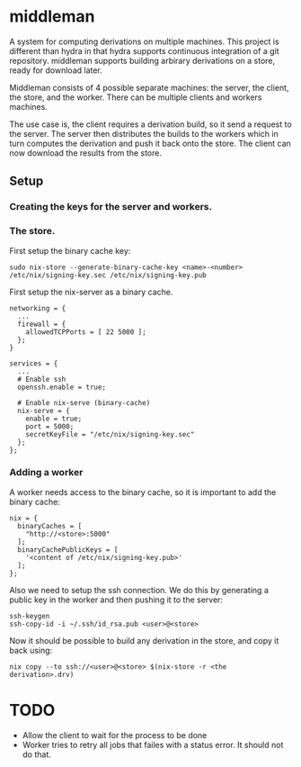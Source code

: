 # middleman

A system for computing derivations on multiple machines. This project is different
than hydra in that hydra supports continuous integration of a git repository. middleman
supports building arbirary derivations on a store, ready for download later.

Middleman consists of 4 possible separate machines: the server, the client, the
store, and the worker. There can be multiple clients and workers machines.

The use case is, the client requires a derivation build, so it send a request to
the server. The server then distributes the builds to the workers which in turn
computes the derivation and push it back onto the store. The client can now
download the results from the store.

## Setup

### Creating the keys for the server and workers.

### The store.

First setup the binary cache key:

```
sudo nix-store --generate-binary-cache-key <name>-<number> /etc/nix/signing-key.sec /etc/nix/signing-key.pub
```

First setup the nix-server as a binary cache.

```
networking = {
  ...
  firewall = {
    allowedTCPPorts = [ 22 5000 ];
  };
}

services = {
  ...
  # Enable ssh
  openssh.enable = true;

  # Enable nix-serve (binary-cache)
  nix-serve = {
    enable = true;
    port = 5000;
    secretKeyFile = "/etc/nix/signing-key.sec"
  };
};
```

### Adding a worker

A worker needs access to the binary cache, so it is important to
add the binary cache:

```
nix = {
  binaryCaches = [
    "http://<store>:5000"
  ];
  binaryCachePublicKeys = [
    '<content of /etc/nix/signing-key.pub>'
  ];
};
```

Also we need to setup the ssh connection. We do this by generating a public
key in the worker and then pushing it to the server:

```
ssh-keygen
ssh-copy-id -i ~/.ssh/id_rsa.pub <user>@<store>
```

Now it should be possible to build any derivation in the store, and copy it
back using:
```
nix copy --to ssh://<user>@<store> $(nix-store -r <the derivation>.drv)
```

# TODO

-  Allow the client to wait for the process to be done
-  Worker tries to retry all jobs that failes with a status error. It
   should not do that.
